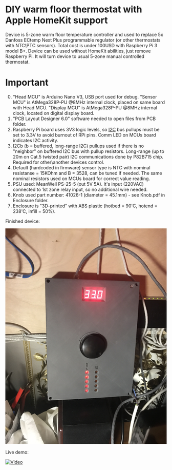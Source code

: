 # DIY warm floor thermostat with Apple HomeKit support

Device is 5-zone warm floor temperature controller and used to replace 5x Danfoss ECtemp Next Plus programmable regulator (or other thermostats with NTC\PTC sensors).
Total cost is under 100USD with Raspberry Pi 3 model B+.
Device can be used without HomeKit abilities, just remove Raspberry Pi. It will turn device to usual 5-zone manual controlled thermostat.

# Important

0. "Head MCU" is Arduino Nano V3, USB port used for debug. "Sensor MCU" is AtMega328P-PU @8MHz internal clock, placed on same board with Head MCU. "Display MCU" is AtMega328P-PU @8MHz internal clock, located on digital display board.
1. "PCB Layout Designer 6.0" software needed to open files from PCB folder.
2. Raspberry Pi board uses 3V3 logic levels, so [I2C](https://en.wikipedia.org/wiki/I2C) bus pullups must be set to 3.3V to avoid burnout of RPi pins. Comm LED on MCUs board indicates I2C activity.
3. I2Cb (b = buffered, long-range I2C) pullups used if there is no "neighbor" on buffered I2C bus with pullup resistors. Long-range (up to 20m on Cat.5 twisted pair) I2C communications done by P82B715 chip. Required for other\another devices control.
4. Default (hardcoded in firmware) sensor type is NTC with nominal resistanse = 15KOhm and B = 3528, can be tuned if needed. The same nominal resistors used on MCUs board for correct value reading.
5. PSU used: MeanWell PS-25-5 (out 5V 5A). It's input (220VAC) connected to 1st zone relay input, so no additional wire needed.
6. Knob used part number: 41026-1 (diameter = 45.1mm) -  see Knob.pdf in Enclosure folder.
7. Enclosure is "3D-printed" with ABS plastic (hotbed = 90'C, hotend = 238'C, infill = 50%).

Finished device:

<img src="https://github.com/perdidor/homebridge-diy-warmfloorcontroller/blob/master/Photos/finish.jpeg" width="auto">

Live demo:

[![Video](http://img.youtube.com/vi/tgr7KWk2XkE/0.jpg)](https://www.youtube.com/watch?v=tgr7KWk2XkE)
